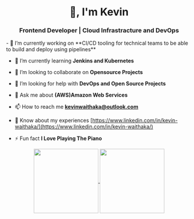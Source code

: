 <h1 align="center"> 👋, I'm Kevin</h1>
<h3 align="center">Frontend Developer | Cloud Infrastracture  and DevOps </h3>
- 🔭 I’m currently working on **CI/CD tooling for technical teams to be able to build and deploy using pipelines**

- 🌱 I’m currently learning **Jenkins and Kubernetes**

- 👯 I’m looking to collaborate on **Opensource Projects**

- 🤝 I’m looking for help with **DevOps and Open Source Projects**

- 💬 Ask me about **(AWS)Amazon Web Services**

- 📫 How to reach me **kevinwaithaka@outlook.com**

- 📄 Know about my experiences [https://www.linkedin.com/in/kevin-waithaka/](https://www.linkedin.com/in/kevin-waithaka/)

- ⚡ Fun fact **I Love Playing The Piano**



<p align=center>
  <a href="https://github.com/kev6070/github-readme-stats" title="Go to Source">
    <img height=175 align="center" src="https://github-readme-stats.vercel.app/api?username=kev6070-anka&show_icons=true&theme=gotham">
  </a>
  <a href="https://github.com/kev6070/github-readme-stats">
  <img height=175 align="center" src="https://github-readme-stats.vercel.app/api/top-langs/?username=kev6070-anka&hide=c%23,powershell,java&title_color=2aa889&text_color=99d1ce&icon_color=2bbc8a&bg_color=0c1014&langs_count=8&layout=compact" />
  </a>
</p>
